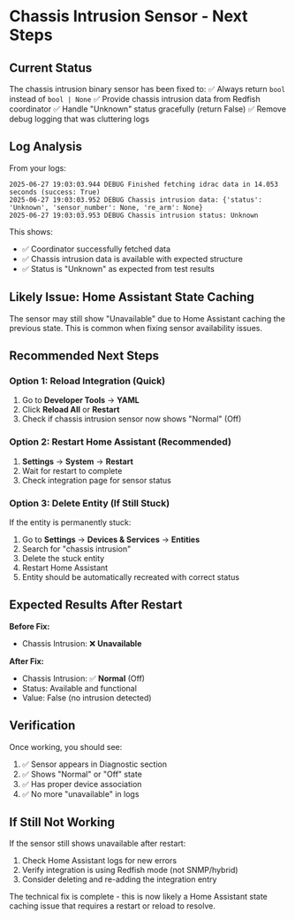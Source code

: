 # Chassis Intrusion Sensor - Next Steps

## Current Status

The chassis intrusion binary sensor has been fixed to:
✅ Always return `bool` instead of `bool | None` 
✅ Provide chassis intrusion data from Redfish coordinator
✅ Handle "Unknown" status gracefully (return False)
✅ Remove debug logging that was cluttering logs

## Log Analysis

From your logs:
```
2025-06-27 19:03:03.944 DEBUG Finished fetching idrac data in 14.053 seconds (success: True)
2025-06-27 19:03:03.952 DEBUG Chassis intrusion data: {'status': 'Unknown', 'sensor_number': None, 're_arm': None}
2025-06-27 19:03:03.953 DEBUG Chassis intrusion status: Unknown
```

This shows:
- ✅ Coordinator successfully fetched data
- ✅ Chassis intrusion data is available with expected structure
- ✅ Status is "Unknown" as expected from test results

## Likely Issue: Home Assistant State Caching

The sensor may still show "Unavailable" due to Home Assistant caching the previous state. This is common when fixing sensor availability issues.

## Recommended Next Steps

### Option 1: Reload Integration (Quick)
1. Go to **Developer Tools** → **YAML**
2. Click **Reload All** or **Restart**
3. Check if chassis intrusion sensor now shows "Normal" (Off)

### Option 2: Restart Home Assistant (Recommended)
1. **Settings** → **System** → **Restart**
2. Wait for restart to complete
3. Check integration page for sensor status

### Option 3: Delete Entity (If Still Stuck)
If the entity is permanently stuck:
1. Go to **Settings** → **Devices & Services** → **Entities**
2. Search for "chassis intrusion"
3. Delete the stuck entity
4. Restart Home Assistant
5. Entity should be automatically recreated with correct status

## Expected Results After Restart

**Before Fix:**
- Chassis Intrusion: ❌ **Unavailable**

**After Fix:**
- Chassis Intrusion: ✅ **Normal** (Off)
- Status: Available and functional
- Value: False (no intrusion detected)

## Verification

Once working, you should see:
1. ✅ Sensor appears in Diagnostic section
2. ✅ Shows "Normal" or "Off" state  
3. ✅ Has proper device association
4. ✅ No more "unavailable" in logs

## If Still Not Working

If the sensor still shows unavailable after restart:
1. Check Home Assistant logs for new errors
2. Verify integration is using Redfish mode (not SNMP/hybrid)
3. Consider deleting and re-adding the integration entry

The technical fix is complete - this is now likely a Home Assistant state caching issue that requires a restart or reload to resolve.
